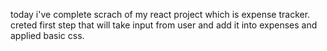 today i've complete scrach of my react project which is expense tracker.
creted first step that will take input from user and add it into expenses and applied basic css.
